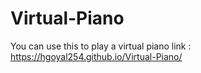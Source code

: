 # Virtual-Piano
You can use this to play a virtual piano
link : https://hgoyal254.github.io/Virtual-Piano/
